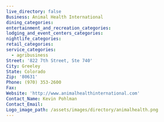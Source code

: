 ```yaml
---
live_directory: false
Business: Animal Health International
dining_categories:
entertainment_and_recreation_categories:
lodging_and_event_centers_categories:
nightlife_categories:
retail_categories:
service_categories:
  - agribusiness
Street: '822 7th Street, Ste 740'
City: Greeley
State: Colorado
Zip: '80631'
Phone: (970) 353-2600
Fax:
Website: 'http://www.animalhealthinternational.com'
Contact_Name: Kevin Pohlman
Contact_Email:
Logo_image_path: /assets/images/directory/animalhealth.png
---
```


